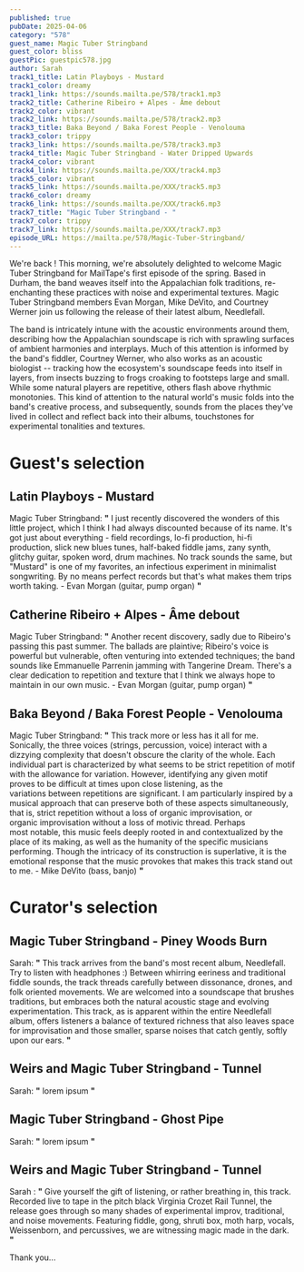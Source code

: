 ```yaml
---
published: true
pubDate: 2025-04-06
category: "578"
guest_name: Magic Tuber Stringband
guest_color: bliss
guestPic: guestpic578.jpg
author: Sarah
track1_title: Latin Playboys - Mustard
track1_color: dreamy
track1_link: https://sounds.mailta.pe/578/track1.mp3
track2_title: Catherine Ribeiro + Alpes - Âme debout
track2_color: vibrant
track2_link: https://sounds.mailta.pe/578/track2.mp3
track3_title: Baka Beyond / Baka Forest People - Venolouma
track3_color: trippy
track3_link: https://sounds.mailta.pe/578/track3.mp3
track4_title: Magic Tuber Stringband - Water Dripped Upwards
track4_color: vibrant
track4_link: https://sounds.mailta.pe/XXX/track4.mp3
track5_color: vibrant
track5_link: https://sounds.mailta.pe/XXX/track5.mp3
track6_color: dreamy
track6_link: https://sounds.mailta.pe/XXX/track6.mp3
track7_title: "Magic Tuber Stringband - "
track7_color: trippy
track7_link: https://sounds.mailta.pe/XXX/track7.mp3
episode_URL: https://mailta.pe/578/Magic-Tuber-Stringband/
---
```

We're back ! This morning, we're absolutely delighted to welcome Magic Tuber Stringband for MailTape's first episode of the spring. Based in Durham, the band weaves itself into the Appalachian folk traditions, re-enchanting these practices with noise and experimental textures. Magic Tuber Stringband members Evan Morgan, Mike DeVito, and Courtney Werner join us following the release of their latest album, Needlefall. 

The band is intricately intune with the acoustic environments around them, describing how the Appalachian soundscape is rich with sprawling surfaces of ambient harmonies and interplays. Much of this attention is informed by the band's fiddler, Courtney Werner, who also works as an acoustic biologist -- tracking how the ecosystem's soundscape feeds into itself in layers, from insects buzzing to frogs croaking to footsteps large and small. While some natural players are repetitive, others flash above rhythmic monotonies. This kind of attention to the natural world's music folds into the band's creative process, and subsequently, sounds from the places they've lived in collect and reflect back into their albums, touchstones for experimental tonalities and textures. 

# Guest's selection

## Latin Playboys - Mustard

Magic Tuber Stringband: **"** I just recently discovered the wonders of this little project, which I think I had always discounted because of its name. It's got just about everything - field recordings, lo-fi production, hi-fi production, slick new blues tunes, half-baked fiddle jams, zany synth, glitchy guitar, spoken word, drum machines. No track sounds the same, but "Mustard" is one of my favorites, an infectious experiment in minimalist songwriting. By no means perfect records but that's what makes them trips worth taking. - Evan Morgan (guitar, pump organ) **"** 

## Catherine Ribeiro + Alpes - Âme debout

Magic Tuber Stringband: **"** Another recent discovery, sadly due to Ribeiro's passing this past summer. The ballads are plaintive; Ribeiro's voice is powerful but vulnerable, often venturing into extended techniques; the band sounds like Emmanuelle Parrenin jamming with Tangerine Dream. There's a clear dedication to repetition and texture that I think we always hope to maintain in our own music. - Evan Morgan (guitar, pump organ) **"** 

## Baka Beyond / Baka Forest People - Venolouma

Magic Tuber Stringband: **"** This track more or less has it all for me. Sonically, the three voices (strings, percussion, voice) interact with a dizzying complexity that doesn't obscure the clarity of the whole. Each individual part is characterized by what seems to be strict repetition of motif with the allowance for variation. However, identifying any given motif proves to be difficult at times upon close listening, as the variations between repetitions are significant. I am particularly inspired by a musical approach that can preserve both of these aspects simultaneously, that is, strict repetition without a loss of organic improvisation, or organic improvisation without a loss of motivic thread.
Perhaps most notable, this music feels deeply rooted in and contextualized by the place of its making, as well as the humanity of the specific musicians performing. Though the intricacy of its construction is superlative, it is the emotional response that the music provokes that makes this track stand out to me. - Mike DeVito (bass, banjo) **"** 

# Curator's selection

## Magic Tuber Stringband - Piney Woods Burn

 Sarah: **"** This track arrives from the band's most recent album, Needlefall. Try to listen with headphones :) Between whirring eeriness and traditional fiddle sounds, the track threads carefully between dissonance, drones, and folk oriented movements. We are welcomed into a soundscape that brushes traditions, but embraces both the natural acoustic stage and evolving experimentation. This track, as is apparent within the entire Needlefall album, offers listeners a balance of textured richness that also leaves space for improvisation and those smaller, sparse noises that catch gently, softly upon our ears. **"** 

## Weirs and Magic Tuber Stringband - Tunnel

Sarah: **"** lorem ipsum **"** 

## Magic Tuber Stringband - Ghost Pipe

Sarah: **"** lorem ipsum **"** 

## Weirs and Magic Tuber Stringband - Tunnel

Sarah : **"** Give yourself the gift of listening, or rather breathing in, this track. Recorded live to tape in the pitch black Virginia Crozet Rail Tunnel, the release goes through so many shades of experimental improv, traditional, and noise movements. Featuring fiddle, gong, shruti box, moth harp, vocals, Weissenborn, and percussives, we are witnessing magic made in the dark. **"** 

 Thank you...
